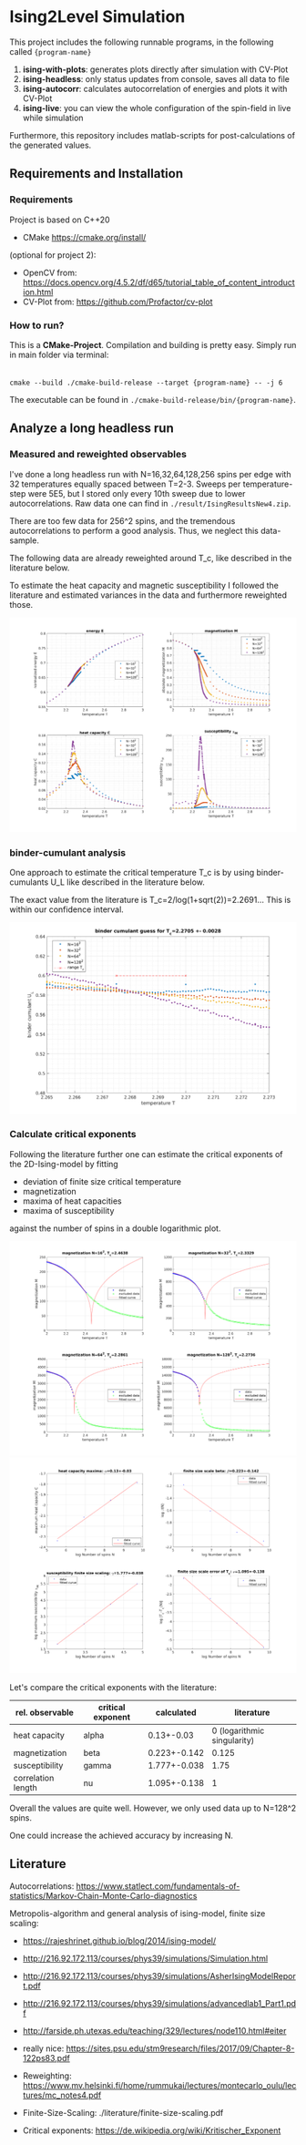 # Ising2Level Simulation

This project includes the following runnable programs, in the following called `{program-name}`

1. **ising-with-plots**: generates plots directly after simulation with CV-Plot
2. **ising-headless**: only status updates from console, saves all data to file
3. **ising-autocorr**: calculates autocorrelation of energies and plots it with CV-Plot
4. **ising-live**: you can view the whole configuration of the spin-field in live while simulation

Furthermore, this repository includes matlab-scripts for post-calculations of the generated values.

## Requirements and Installation

### Requirements

Project is based on C++20

- CMake https://cmake.org/install/

(optional for project 2):

- OpenCV from: https://docs.opencv.org/4.5.2/df/d65/tutorial_table_of_content_introduction.html
- CV-Plot from: https://github.com/Profactor/cv-plot

### How to run?

This is a **CMake-Project**. Compilation and building is pretty easy. Simply run in main folder via terminal:

<code>
cmake --build ./cmake-build-release --target {program-name} -- -j 6
</code>

The executable can be found in `./cmake-build-release/bin/{program-name}`.

## Analyze a long headless run

### Measured and reweighted observables

I've done a long headless run with N=16,32,64,128,256 spins per edge with 32 temperatures equally spaced between T=2-3.
Sweeps per temperature-step were 5E5, but I stored only every 10th sweep due to lower autocorrelations. Raw data one can
find in `./result/IsingResultsNew4.zip`.

There are too few data for 256^2 spins, and the tremendous autocorrelations to perform a good analysis. Thus, we neglect
this data-sample.

The following data are already reweighted around T_c, like described in the literature below.

To estimate the heat capacity and magnetic susceptibility I followed the literature and estimated variances in the data
and furthermore reweighted those.

![reweighted energy of ising simulation](./results/plots/measuredAndRewObservables.png)

### binder-cumulant analysis

One approach to estimate the critical temperature T_c is by using binder-cumulants U_L like described in the literature
below.

The exact value from the literature is T_c=2/log(1+sqrt(2))=2.2691... This is within our confidence interval.

![estimate critical temperature with binder cumulants](./results/plots/binderCumulant_Tcrit.png)


### Calculate critical exponents

Following the literature further one can estimate the critical exponents of the 2D-Ising-model by fitting

- deviation of finite size critical temperature
- magnetization
- maxima of heat capacities
- maxima of susceptibility

against the number of spins in a double logarithmic plot.

![fit of magnetization](./results/plots/measuredAndRewMagnet_fit.png)
![fit of critical exponents](./results/plots/fitExponents.png)

Let's compare the critical exponents with the literature:

rel. observable     |critical exponent  |calculated     |literature
---------------     |-----------------  |----------     |-----------
heat capacity       |alpha              |0.13+-0.03     |0 (logarithmic singularity)
magnetization       |beta               |0.223+-0.142   |0.125
susceptibility      |gamma              |1.777+-0.038   |1.75
correlation length  |nu                 |1.095+-0.138   |1

Overall the values are quite well. However, we only used data up to N=128^2 spins.

One could increase the achieved accuracy by increasing N.

## Literature

Autocorrelations: https://www.statlect.com/fundamentals-of-statistics/Markov-Chain-Monte-Carlo-diagnostics

Metropolis-algorithm and general analysis of ising-model, finite size scaling:

- https://rajeshrinet.github.io/blog/2014/ising-model/
- http://216.92.172.113/courses/phys39/simulations/Simulation.html
- http://216.92.172.113/courses/phys39/simulations/AsherIsingModelReport.pdf
- http://216.92.172.113/courses/phys39/simulations/advancedlab1_Part1.pdf
- http://farside.ph.utexas.edu/teaching/329/lectures/node110.html#eiter
- really nice: https://sites.psu.edu/stm9research/files/2017/09/Chapter-8-122ps83.pdf


- Reweighting: https://www.mv.helsinki.fi/home/rummukai/lectures/montecarlo_oulu/lectures/mc_notes4.pdf
- Finite-Size-Scaling: ./literature/finite-size-scaling.pdf
- Critical exponents: https://de.wikipedia.org/wiki/Kritischer_Exponent


